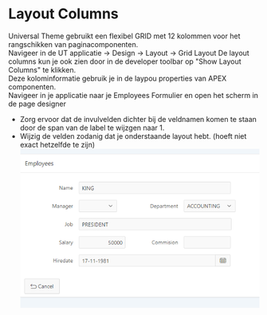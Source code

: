 # Layout Columns
Universal Theme gebruikt een flexibel GRID met 12 kolommen voor het rangschikken van paginacomponenten.</br>
Navigeer in de UT applicatie → Design → Layout → Grid Layout </b>
De layout columns kun je ook zien door in de developer toolbar op "Show Layout Columns" te klikken.</br>
Deze kolominformatie gebruik je in de laypou properties van APEX componenten.</br>
Navigeer in je applicatie naar je Employees Formulier en open het scherm in de page designer</br>
- Zorg ervoor dat de invulvelden dichter bij de veldnamen komen te staan door de span van de label te wijzgen naar 1.
- Wijzig de velden zodanig dat je onderstaande layout hebt. (hoeft niet exact hetzelfde te zijn)</br>
![New Layout](employeeFormNewLayout.PNG)